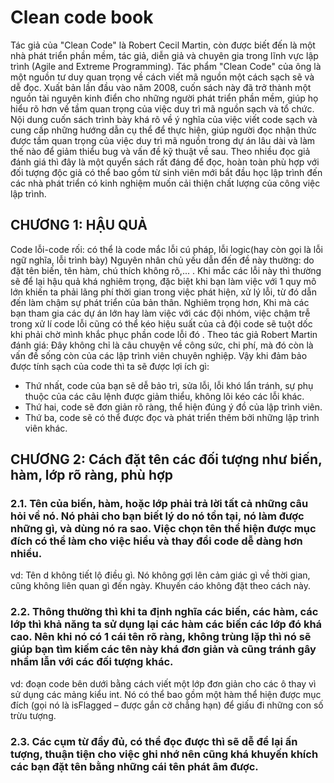 # Clean code book
Tác giả của "Clean Code" là Robert Cecil Martin, còn được biết đến là một nhà phát triển phần mềm, tác giả, diễn giả và chuyên gia trong lĩnh vực lập trình (Agile and Extreme Programming).
Tác phẩm "Clean Code" của ông là một nguồn tư duy quan trọng về cách viết mã nguồn một cách sạch sẽ và dễ đọc. Xuất bản lần đầu vào năm 2008, cuốn sách này đã trở thành một nguồn tài nguyên kinh điển cho những người phát triển phần mềm, giúp họ hiểu rõ hơn về tầm quan trọng của việc duy trì mã nguồn sạch và tổ chức.
Nội dung cuốn sách trình bày khá rõ về ý nghĩa của việc viết code sạch và cung cấp những hướng dẫn cụ thể để thực hiện, giúp người đọc nhận thức được tầm quan trọng của việc duy trì mã nguồn trong dự án lâu dài và làm thế nào để giảm thiểu bug và vấn đề kỹ thuật về sau.
Theo nhiều đọc giả đánh giá thì đây là một quyển sách rất đáng để đọc, hoàn toàn phù hợp với đối tượng độc giả có thể bao gồm từ sinh viên mới bắt đầu học lập trình đến các nhà phát triển có kinh nghiệm muốn cải thiện chất lượng của công việc lập trình.
## CHƯƠNG 1: HẬU QUẢ
Code lỗi-code rối: có thể là code mắc lỗi cú pháp, lỗi logic(hay còn gọi là lỗi ngữ nghĩa, lỗi trình bày)
Nguyên nhân chủ yếu dẫn đến đề này thường: do đặt tên biến, tên hàm, chú thích không rõ,... . Khi mắc các lỗi này thì thường sẽ để lại hậu quả khá nghiêm trọng, đặc biệt khi bạn làm việc với 1 quy mô lớn khiến ta phải lãng phí thời gian trong việc phát hiện, xử lý lỗi, từ đó dẫn đến làm chậm sự phát triển của bản thân.
Nghiêm trọng hơn, Khi mà các bạn tham gia các dự án lớn hay làm việc với các đội nhóm, việc chậm trễ trong xử lí code lỗi cũng có thể kéo hiệu suất của cả đội code sẽ tuột dốc khi phải chờ mình khắc phục phần code lỗi đó .
Theo tác giả Robert Martin đánh giá: Đây không chỉ là câu chuyện về công sức, chi phí, mà đó còn là vấn đề sống còn của các lập trình viên chuyên nghiệp.
Vậy khi đảm bảo được tính sạch của code thì ta sẽ được lợi ích gì:
- Thứ nhất, code của bạn sẽ dễ bảo trì, sửa lỗi, lỗi khó lẩn tránh, sự phụ thuộc của các câu lệnh được giảm thiểu, không lôi kéo các lỗi khác.
- Thứ hai, code sẽ đơn giản rõ ràng, thể hiện đúng ý đồ của lập trình viên.
- Thứ ba, code sẽ có thể được đọc và phát triển thêm bởi những lập trình viên khác. 
## CHƯƠNG 2: Cách đặt tên các đối tượng như biến, hàm, lớp rõ ràng, phù hợp
### 2.1. Tên của biến, hàm, hoặc lớp phải trả lời tất cả những câu hỏi về nó. Nó phải cho bạn biết lý do nó tồn tại, nó làm được những gì, và dùng nó ra sao. Việc chọn tên thể hiện được mục đích có thể làm cho việc hiểu và thay đổi code dễ dàng hơn nhiều.
vd: Tên d không tiết lộ điều gì. Nó không gợi lên cảm giác gì về thời gian, cũng không liên quan gì đến ngày. Khuyến cáo không đặt theo cách này.
### 2.2. Thông thường thì khi ta định nghĩa các biến, các hàm, các lớp thì khả năng ta sử dụng lại các hàm các biến các lớp đó khá cao. Nên khi nó có 1 cái tên rõ ràng, không trùng lặp thì nó sẽ giúp bạn tìm kiếm các tên này khá đơn giản và cũng tránh gây nhầm lẫn với các đối tượng khác.
vd: đoạn code bên dưới bằng cách viết một lớp đơn giản cho các ô thay vì sử dụng các mảng kiểu int. Nó có thể bao gồm một hàm thể hiện được mục đích (gọi nó là isFlagged – được gắn cờ chẳng hạn) để giấu đi những con số trừu tượng.
### 2.3. Các cụm từ đầy đủ, có thể đọc được thì sẽ dễ để lại ấn tượng, thuận tiện cho việc ghi nhớ nên cũng khá khuyến khích các bạn đặt tên bằng những cái tên phát âm được.
